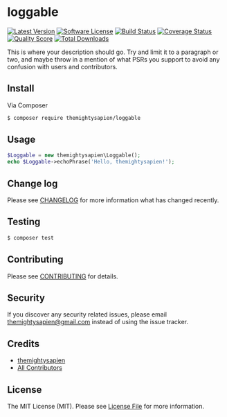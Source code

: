# loggable

[![Latest Version](https://img.shields.io/github/release/thephpthemightysapien/loggable.svg?style=flat-square)](https://github.com/thephpthemightysapien/loggable/releases)
[![Software License](https://img.shields.io/badge/license-MIT-brightgreen.svg?style=flat-square)](LICENSE.md)
[![Build Status](https://img.shields.io/travis/thephpthemightysapien/loggable/master.svg?style=flat-square)](https://travis-ci.org/thephpthemightysapien/loggable)
[![Coverage Status](https://img.shields.io/scrutinizer/coverage/g/thephpthemightysapien/loggable.svg?style=flat-square)](https://scrutinizer-ci.com/g/thephpthemightysapien/loggable/code-structure)
[![Quality Score](https://img.shields.io/scrutinizer/g/thephpthemightysapien/loggable.svg?style=flat-square)](https://scrutinizer-ci.com/g/thephpthemightysapien/loggable)
[![Total Downloads](https://img.shields.io/packagist/dt/themightysapien/loggable.svg?style=flat-square)](https://packagist.org/packages/themightysapien/loggable)


This is where your description should go. Try and limit it to a paragraph or two, and maybe throw in a mention of what
PSRs you support to avoid any confusion with users and contributors.

## Install

Via Composer

``` bash
$ composer require themightysapien/loggable
```

## Usage

``` php
$Loggable = new themightysapien\Loggable();
echo $Loggable->echoPhrase('Hello, themightysapien!');
```

## Change log

Please see [CHANGELOG](CHANGELOG.md) for more information what has changed recently.

## Testing

``` bash
$ composer test
```

## Contributing

Please see [CONTRIBUTING](CONTRIBUTING.md) for details.

## Security

If you discover any security related issues, please email themightysapien@gmail.com instead of using the issue tracker.

## Credits

- [themightysapien](https://github.com/:author_username)
- [All Contributors](../../contributors)

## License

The MIT License (MIT). Please see [License File](LICENSE.md) for more information.
